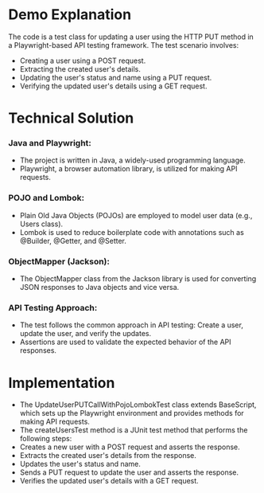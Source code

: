 # Demo Explanation
The code is a test class for updating a user using the HTTP PUT method in a Playwright-based API testing framework. The test scenario involves:

* Creating a user using a POST request.
* Extracting the created user's details.
* Updating the user's status and name using a PUT request.
* Verifying the updated user's details using a GET request.

# Technical Solution
### Java and Playwright:

* The project is written in Java, a widely-used programming language.
* Playwright, a browser automation library, is utilized for making API requests.

### POJO and Lombok:

* Plain Old Java Objects (POJOs) are employed to model user data (e.g., Users class).
* Lombok is used to reduce boilerplate code with annotations such as @Builder, @Getter, and @Setter.

### ObjectMapper (Jackson):

* The ObjectMapper class from the Jackson library is used for converting JSON responses to Java objects and vice versa.

### API Testing Approach:

* The test follows the common approach in API testing: Create a user, update the user, and verify the updates.
* Assertions are used to validate the expected behavior of the API responses.

# Implementation
* The UpdateUserPUTCallWithPojoLombokTest class extends BaseScript, which sets up the Playwright environment and provides methods for making API requests.
* The createUsersTest method is a JUnit test method that performs the following steps:
* Creates a new user with a POST request and asserts the response.
* Extracts the created user's details from the response.
* Updates the user's status and name.
* Sends a PUT request to update the user and asserts the response.
* Verifies the updated user's details with a GET request.